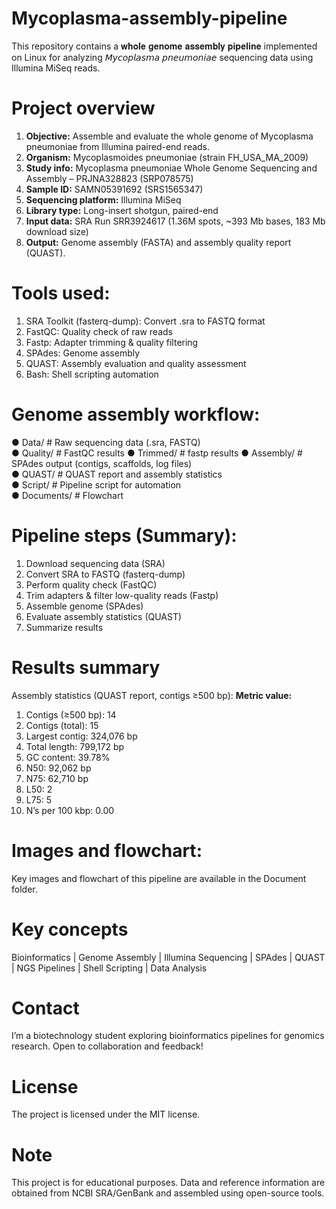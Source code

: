 # Mycoplasma-assembly-pipeline
This repository contains a 𝐰𝐡𝐨𝐥𝐞 𝐠𝐞𝐧𝐨𝐦𝐞 𝐚𝐬𝐬𝐞𝐦𝐛𝐥𝐲 𝐩𝐢𝐩𝐞𝐥𝐢𝐧𝐞 implemented on Linux for analyzing 𝘔𝘺𝘤𝘰𝘱𝘭𝘢𝘴𝘮𝘢 𝘱𝘯𝘦𝘶𝘮𝘰𝘯𝘪𝘢𝘦 sequencing data using Illumina MiSeq reads.

# Project overview
1. **Objective:** Assemble and evaluate the whole genome of Mycoplasma pneumoniae from Illumina paired-end reads.
2. **Organism:** Mycoplasmoides pneumoniae (strain FH_USA_MA_2009)
3. **Study info:** Mycoplasma pneumoniae Whole Genome Sequencing and Assembly – PRJNA328823 (SRP078575)
4. **Sample ID:** SAMN05391692 (SRS1565347)
5. **Sequencing platform:** Illumina MiSeq
6. **Library type:** Long-insert shotgun, paired-end
7. **Input data:** SRA Run SRR3924617 (1.36M spots, ~393 Mb bases, 183 Mb download size)
8. **Output:** Genome assembly (FASTA) and assembly quality report (QUAST).

# Tools used:
1. SRA Toolkit (fasterq-dump): Convert .sra to FASTQ format
2. FastQC: Quality check of raw reads
3. Fastp: Adapter trimming & quality filtering
4. SPAdes: Genome assembly
5. QUAST: Assembly evaluation and quality assessment
6. Bash: Shell scripting automation

# Genome assembly workflow:
● Data/         # Raw sequencing data (.sra, FASTQ)  
● Quality/      # FastQC results
● Trimmed/      # fastp results
● Assembly/     # SPAdes output (contigs, scaffolds, log files)  
● QUAST/        # QUAST report and assembly statistics  
● Script/       # Pipeline script for automation  
● Documents/    # Flowchart  

# Pipeline steps (Summary):
1. Download sequencing data (SRA)                                  
2. Convert SRA to FASTQ (fasterq-dump)
3. Perform quality check (FastQC)
4. Trim adapters & filter low-quality reads (Fastp)
5. Assemble genome (SPAdes)
6. Evaluate assembly statistics (QUAST)
7. Summarize results

# Results summary
Assembly statistics (QUAST report, contigs ≥500 bp):
**Metric value:**
1. Contigs (≥500 bp):	14
2. Contigs (total):	15
3. Largest contig:	324,076 bp
4. Total length:	799,172 bp
5. GC content: 39.78%
6. N50:	92,062 bp
7. N75:	62,710 bp
8. L50:	2
9. L75:	5
10. N’s per 100 kbp:	0.00

# Images and flowchart:
Key images and flowchart of this pipeline are available in the Document folder. 

# Key concepts
Bioinformatics | Genome Assembly | Illumina Sequencing | SPAdes | QUAST | NGS Pipelines | Shell Scripting | Data Analysis

# Contact
I’m a biotechnology student exploring bioinformatics pipelines for genomics research. Open to collaboration and feedback!

# License
The project is licensed under the MIT license.

# Note
This project is for educational purposes. Data and reference information are obtained from NCBI SRA/GenBank and assembled using open-source tools.
